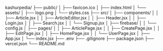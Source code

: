 kashurpedia/
├── public/
│   ├── favicon.ico
│   ├── index.html
│   └── assets/
│       ├── logo.png
│       └── styles.css
├── src/
│   ├── components/
│   │   ├── Article.jsx
│   │   ├── ArticleEditor.jsx
│   │   ├── Header.jsx
│   │   ├── Login.jsx
│   │   ├── Search.jsx
│   │   └── Signup.jsx
│   ├── firebase/
│   │   └── config.js
│   ├── pages/
│   │   ├── ArticlePage.jsx
│   │   ├── CreatePage.jsx
│   │   ├── EditPage.jsx
│   │   ├── HomePage.jsx
│   │   └── UserPage.jsx
│   ├── App.jsx
│   └── index.jsx
├── .env
├── .gitignore
├── package.json
├── vercel.json
└── README.md
